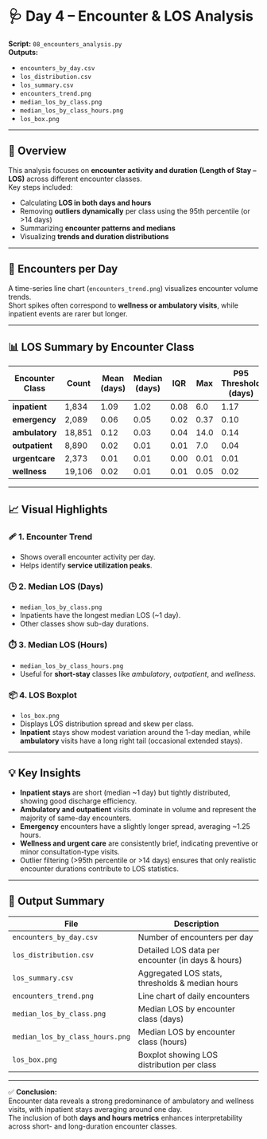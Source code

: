 # 🩺 Day 4 – Encounter & LOS Analysis

**Script:** `08_encounters_analysis.py`  
**Outputs:**  
- `encounters_by_day.csv`  
- `los_distribution.csv`  
- `los_summary.csv`  
- `encounters_trend.png`  
- `median_los_by_class.png`  
- `median_los_by_class_hours.png`  
- `los_box.png`

---

## 📘 Overview

This analysis focuses on **encounter activity and duration (Length of Stay – LOS)** across different encounter classes.  
Key steps included:

- Calculating **LOS in both days and hours**  
- Removing **outliers dynamically** per class using the 95th percentile (or >14 days)  
- Summarizing **encounter patterns and medians**  
- Visualizing **trends and duration distributions**

---

## 📅 Encounters per Day

A time-series line chart (`encounters_trend.png`) visualizes encounter volume trends.  
Short spikes often correspond to **wellness or ambulatory visits**, while inpatient events are rarer but longer.

---

## 📊 LOS Summary by Encounter Class

| Encounter Class | Count | Mean (days) | Median (days) | IQR | Max | P95 Threshold (days) | Median (hours) |
|------------------|-------|--------------|----------------|------|------|-----------------------|----------------|
| **inpatient** | 1,834 | 1.09 | 1.02 | 0.08 | 6.0 | 1.17 | — |
| **emergency** | 2,089 | 0.06 | 0.05 | 0.02 | 0.37 | 0.10 | 1.25 |
| **ambulatory** | 18,851 | 0.12 | 0.03 | 0.04 | 14.0 | 0.14 | 0.75 |
| **outpatient** | 8,890 | 0.02 | 0.01 | 0.01 | 7.0 | 0.04 | 0.25 |
| **urgentcare** | 2,373 | 0.01 | 0.01 | 0.00 | 0.01 | 0.01 | 0.25 |
| **wellness** | 19,106 | 0.02 | 0.01 | 0.01 | 0.05 | 0.02 | 0.25 |

---

## 📈 Visual Highlights

### 🩹 1. **Encounter Trend**
- Shows overall encounter activity per day.
- Helps identify **service utilization peaks**.

### 🕒 2. **Median LOS (Days)**
- `median_los_by_class.png`
- Inpatients have the longest median LOS (~1 day).
- Other classes show sub-day durations.

### ⏱️ 3. **Median LOS (Hours)**
- `median_los_by_class_hours.png`
- Useful for **short-stay** classes like *ambulatory*, *outpatient*, and *wellness*.

### 📦 4. **LOS Boxplot**
- `los_box.png`
- Displays LOS distribution spread and skew per class.
- **Inpatient** stays show modest variation around the 1-day median, while **ambulatory** visits have a long right tail (occasional extended stays).

---

## 💡 Key Insights

- **Inpatient stays** are short (median ~1 day) but tightly distributed, showing good discharge efficiency.  
- **Ambulatory and outpatient** visits dominate in volume and represent the majority of same-day encounters.  
- **Emergency** encounters have a slightly longer spread, averaging ~1.25 hours.  
- **Wellness and urgent care** are consistently brief, indicating preventive or minor consultation-type visits.  
- Outlier filtering (>95th percentile or >14 days) ensures that only realistic encounter durations contribute to LOS statistics.

---

## 📁 Output Summary

| File | Description |
|------|--------------|
| `encounters_by_day.csv` | Number of encounters per day |
| `los_distribution.csv` | Detailed LOS data per encounter (in days & hours) |
| `los_summary.csv` | Aggregated LOS stats, thresholds & median hours |
| `encounters_trend.png` | Line chart of daily encounters |
| `median_los_by_class.png` | Median LOS by encounter class (days) |
| `median_los_by_class_hours.png` | Median LOS by encounter class (hours) |
| `los_box.png` | Boxplot showing LOS distribution per class |

---

✅ **Conclusion:**  
Encounter data reveals a strong predominance of ambulatory and wellness visits, with inpatient stays averaging around one day.  
The inclusion of both **days and hours metrics** enhances interpretability across short- and long-duration encounter classes.
